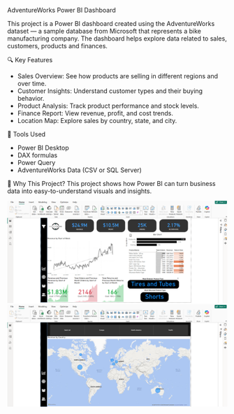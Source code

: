 AdventureWorks Power BI Dashboard

This project is a Power BI dashboard created using the AdventureWorks dataset — a sample database from Microsoft that represents a bike manufacturing company. The dashboard helps explore data related to sales, customers, products and finances.

🔍 Key Features

* Sales Overview: See how products are selling in different regions and over time.
* Customer Insights: Understand customer types and their buying behavior.
* Product Analysis: Track product performance and stock levels.
* Finance Report: View revenue, profit, and cost trends.
* Location Map: Explore sales by country, state, and city.
  
🧰 Tools Used
* Power BI Desktop
* DAX formulas
* Power Query
* AdventureWorks Data (CSV or SQL Server)
  
📌 Why This Project?
This project shows how Power BI can turn business data into easy-to-understand visuals and insights.

![image alt](https://github.com/soumenbhattacharya1991/Adventure-works-Dashboard/blob/9f07ce25c5f8baaaff1f11269cdcaaec99b9700f/Executive%20Dashboard.png)
![image alt](https://github.com/soumenbhattacharya1991/Adventure-works-Dashboard/blob/df11cf2ad57ff5eb9a882245eba6ab46b83e12e3/Map.png)
